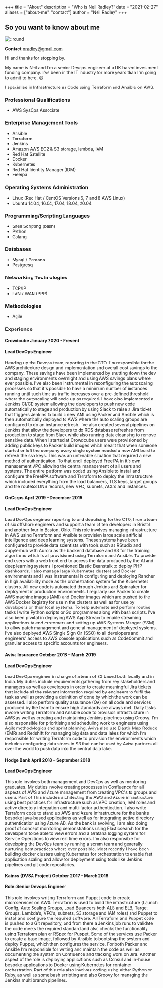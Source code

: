 +++
title = "About"
description = "Who is Neil Radley?"
date = "2021-02-27"
aliases = ["about-me", "contact"]
author = "Neil Radley"
+++

## So you want to know about me

![::round](images/../../public/images/nr.png)

**Contact** nradley@gmail.com

Hi and thanks for stopping by.

My name is Neil and I'm a senior Devops engineer at a UK based investment funding company. I've been in the IT industry for more years than I'm going to admit to here. :smile:

I specialise in Infrastructure as Code using Terraform and Ansible on AWS.

### **Professional Qualifications**

* AWS SysOps Associate

### **Enterprise Management Tools**

* Ansible
* Terraform
* Jenkins
* Amazon AWS EC2 & S3 storage, lambda, IAM
* Red Hat Satellite
* Docker
* Kubernetes
* Red Hat Identity Manager (IDM)
* Freeipa

### **Operating Systems Administration**

* Linux (Red Hat / CentOS Versions 6, 7 and 8 AWS Linux)
* Ubuntu 14.04, 16.04, 17.04, 18.04, 20.04

### **Programming/Scripting Languages**

* Shell Scripting (bash)
* Python
* Golang

### **Databases**

* Mysql / Percona
* Postgresql

### **Networking Technologies**

* TCP/IP
* LAN / WAN (PPP)

### **Methodologies**

* Agile

### **Experience**

#### **Crowdcube January 2020 - Present**

#### **Lead DevOps Engineer**

Heading up the Devops team, reporting to the CTO. I'm responsible for the AWS architecture design and implementation and overall cost savings to the company. These savings have been implemented by shutting down the dev and staging environments overnight and using AWS savings plans where ever possible. I've also been instrumental in reconfiguring the autoscaling processes so that it's possible to have a minimum number of instances running until such time as traffic increases over a pre-defined threshold where the autoscaling will scale up as required. I have also implemented a Jenkins CI/CD system allowing the developers to push new code automatically to stage and production by using Slack to raise a Jira ticket that triggers Jenkins to build a new AMI using Packer and Ansible which is then automatically deployed to AWS where the auto scaling groups are configured to do an instance refresh. I've also created several pipelines on Jenkins that allow the developers to do RDS database refreshes from production to stage from Slack while also running data cleansing to remove sensitive data. When I started at Crowdcube users were provisioned by adding public keys to Packer build images which meant that when someone started or left the company every single system needed a new AMI build to refresh the ssh keys. This was an untenable situation that required a new method of authentication. To that end I deployed FreeIPA in it's own management VPC allowing the central management of all users and systems. The entire platform was coded using Ansible to install and configure the FreeIPA software and Terraform to deploy the infrastructure which included everything from the load balancers, TLS keys, target groups and the route53 DNS records, new VPC, subnets, ACL's and instances.

#### **OnCorps April 2019 – December 2019**

#### **Lead DevOps Engineer**

Lead DevOps engineer reporting to and deputising for the CTO, I run a team of six offshore engineers and support a team of ten developers in Bristol and another four in Boston, Ohio. This role involves managing infrastructure in AWS using Terraform and Ansible to provision large scale artificial intelligence and deep learning systems. These systems have been configured to provide data scientists with tools such as RStudio and Jupyterhub with Aurora as the backend database and S3 for the training algorithms which is all provisioned using Terraform and Ansible. To provide end users with a web front end to access the data produced by the AI and deep learning systems I provisioned Elastic Beanstalk to deploy PHP dashboards.  I also manage large Kubernetes clusters and Docker environments and I was instrumental in configuring and deploying Rancher in high availability mode as the orchestration system for the Kubernetes clusters. All new code is automated through Jenkins and Spinnaker for deployment in production environments. I regularly use Packer to create AWS machine images (AMI) and Docker images which are pushed to the AWS Docker Registry for use in the clusters as well as for use by developers on their local systems. To help automate and perform routine tasks I write Python scripts or Go programmes along with bash scripts. I’ve also been pivotal in deploying AWS App Stream to enable streaming applications to end customers and setting up AWS Systems Manger (SSM) to allow patch management and general management of deployed systems. I’ve also deployed AWS Single Sign On (SSO) to all developers and engineers' access to AWS console applications such as CodeCommit and granular access to specific accounts for engineers.

#### **Aviva Insurance October 2018 – March 2019**

#### **Lead DevOps Engineer**

Lead DevOps engineer in charge of a team of 23 based both locally and in India. My duties include requirements gathering from key stakeholders and managers as well as developers in order to create meaningful Jira tickets that include all the relevant information required by engineers to fulfil the task as well as providing a definition of done by which the work can be assessed. I also perform quality assurance (QA) on all code and services produced by the team to ensure high standards are always met. Daily tasks involve writing Terraform and Ansible code to provision infrastructure in AWS as well as creating and maintaining Jenkins pipelines using Groovy. I’m also responsible for prioritising and scheduling work to engineers using Agile methodologies and sprint planning. Aviva also use Elastic Map Reduce (EMR) and Redshift for managing big data and data lakes for which I’m responsible for writing Terraform code to provision the environments which includes configuring data stores in S3 that can be used by Aviva partners all over the world to push data into the central data lake.

#### **Hodge Bank April 2018 – September 2018**

#### **Lead DevOps Engineer**

This role involves both management and DevOps as well as mentoring graduates. My duties involve creating
processes in Confluence for all aspects of AWS and Azure management from creating VPC's to groups and users. Part of This includes architecting the AWS and Azure infrastructure using best practices for infrastructure such as VPC creation, IAM roles and active directory integration and multi-factor authentication. I also write Terraform code to stand up AWS and Azure infrastructure for the bank’s bespoke java-based applications as well as for integrating active directory authentication using Azure AD. As the bank is evolving, I am also doing proof of concept monitoring demonstrations using Elasticsearch for the developers to be able to view errors and a Grafana logging system for Service Operations to view real time errors. I'm also responsible for developing the DevOps team by running a scrum team and generally nurturing best practices where ever possible. Most recently I have been building docker clusters using Kubernetes for orchestration to enable fast application scaling and allow for deployment using tools like Jenkins pipelines and git code repositories.

#### **Kainos (DVSA Project) October 2017 – March 2018**

#### **Role: Senior Devops Engineer**

This role involves writing Terraform and Puppet code to create microservices on AWS. Terraform is used to build the infrastructure (Launch Config, Auto Scaling Groups, Load Balancers both ALB and ELB, Target Groups, Lambda’s, VPC’s, subnets, S3 storage and IAM roles) and Puppet to install and configure the required software. All Terraform and Puppet code is pushed to a Git repository, and from there a Jenkins job runs to validate the code meets the required standard and also checks the functionality using Terraform plan or RSpec for Puppet. Some of the services use Packer to create a base image, followed by Ansible to bootstrap the system and deploy Puppet, which then configures the service. For both Packer and Ansible I’m responsible for writing and maintain the code as well as documenting the system on Confluence and tracking work on Jira. Another aspect of the role is deploying applications such as Consul and in-house bespoke applications to Docker using Kubernetes for container orchestration. Part of this role also involves coding using either Python or Ruby, as well as some bash scripting and also Groovy for managing the Jenkins multi branch pipelines.
